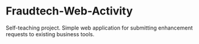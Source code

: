 # Fraudtech-Web-Activity
Self-teaching project. Simple web application for submitting enhancement requests to existing business tools.
